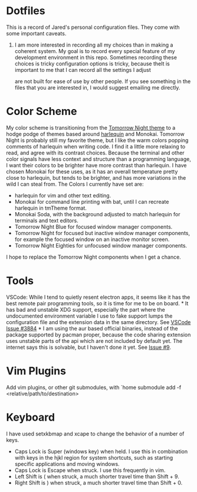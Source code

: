 Dotfiles
========

This is a record of Jared's personal configuration files.  They come with some important caveats.

1) I am more interested in recording all my choices than in making a coherent system.
    My goal is to record every special feature of my development environment in this repo.
    Sometimes recording these choices is tricky configuration options is tricky, because theIt is important to me that I can record all the settings I adjust

    are not built for ease of use by other people.  If you see something in the files that you are interested in, I would suggest emailing me directly.


Color Scheme
============
My color scheme is transitioning from the [Tomorrow Night theme](https://github.com/ChrisKempson/Tomorrow-Theme) to a hodge podge of themes based around [harlequin](https://github.com/nielsmadan/harlequin) and Monokai.
Tomorrow Night is probably still my favorite theme, but I like the warm colors popping comments of harlequin when writing code.
I find it a little more relaxing to read, and agree with its contrast choices.
Because the terminal and other color signals have less context and structure than a programming language, I want their colors to be brighter have more contrast than harlequin.
I have chosen Monokai for these uses, as it has an overall temperature pretty close to harlequin, but tends to be brighter, and has more variations in the wild I can steal from.
The Colors I currently have set are:
* harlequin for vim and other text editing.
* Monokai for command line printing with bat, until I can recreate harlequin in tmTheme format.
* Monokai Soda, with the background adjusted to match harlequin for terminals and text editors.
* Tomorrow Night Blue for focused window manager components.
* Tomorrow Night for focused but inactive window manager components, for example the focused window on an inactive monitor screen.
* Tomorrow Night Eighties for unfocused window manager components.

I hope to replace the Tomorrow Night components when I get a chance.


Tools
=====

VSCode: While I tend to quietly resent electron apps, it seems like it has the best remote pair programming tools, so it is time for me to be on board.
    * It has bad and unstable XDG support, especially the part where the undocumented environment variable I use to fake support lumps the configuration file and the extension data in the same directory. See [VSCode Issue #3884](https://github.com/Microsoft/vscode/issues/3884)
    * I am using the aur based official binaries, instead of the package supported by pacman proper, because the code sharing extension uses unstable parts of the api which are not included by default yet.  The internet says this is solvable, but I haven't done it yet. See [Issue #9](https://github.com/jgarst/dotfiles/issues/9).


Vim Plugins
===========

Add vim plugins, or other git submodules, with
`home submodule add -f <repository> <relative/path/to/destination>


Keyboard
========
I have used setxkbmap and xcape to change the behavior of a number of keys.
* Caps Lock is Super (windows key) when held.  I use this in combination with keys in the hjkl region for system shortcuts, such as starting specific applications and moving windows.
* Caps Lock is Escape when struck.  I use this frequently in vim.
* Left Shift is ( when struck, a much shorter travel time than Shift + 9.
* Right Shift is ) when struck, a much shorter travel time than Shift + 0.

